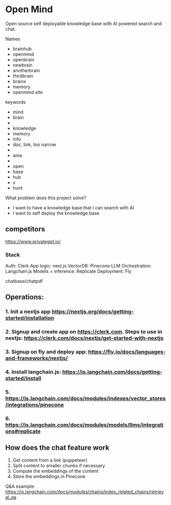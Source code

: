 # Open Mind

Open source self deployable knowledge base with AI powered search and chat.

Names
- brainhub
- openmind
- openbrain
- newbrain
- anotherbrain
- thirdbrain
- brainx
- memory
- openmind.site	

keywords
- mind
- brain
- 
- knowledge
- memory
- info
- doc, link, too narrow
- 
- ama
- 
- open
- base
- hub
- x
- hunt


What problem does this project solve?

- I want to have a knowledge base that I can search with AI
- I want to self deploy the knowledge base

## competitors
https://www.privategpt.io/

### Stack

Auth: Clerk
App logic: next.js
VectorDB: Pinecone
LLM Orchestration: Langchain.js
Models + inference: Replicate
Deployment: Fly

chatbase/chatpdf


## Operations:
### 1. Init a nextjs app https://nextjs.org/docs/getting-started/installation
### 2. Signup and create app on https://clerk.com. Steps to use in nextjs: https://clerk.com/docs/nextjs/get-started-with-nextjs
### 3. Signup on fly and deploy app: https://fly.io/docs/languages-and-frameworks/nextjs/ 
### 4. Install langchain.js: https://js.langchain.com/docs/getting-started/install
### 5. https://js.langchain.com/docs/modules/indexes/vector_stores/integrations/pinecone
### 6. https://js.langchain.com/docs/modules/models/llms/integrations#replicate


## How does the chat feature work
1. Get content from a link (puppeteer)
2. Split content to smaller chunks if necessary
2. Compute the embeddings of the content
3. Store the embeddings in Pinecone

Q&A example: https://js.langchain.com/docs/modules/chains/index_related_chains/retrieval_qa

